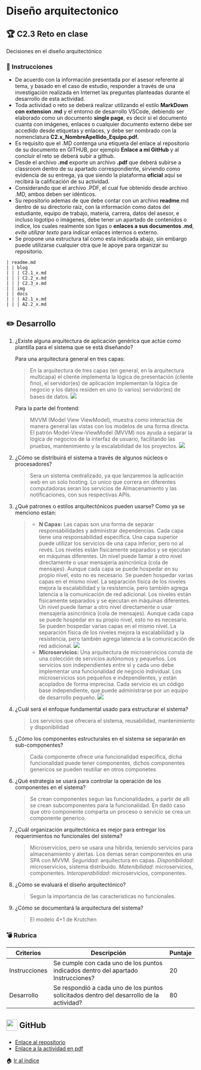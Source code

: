 # Diseño arquitectonico

## :trophy: C2.3 Reto en clase

Decisiones en el diseño arquitectónico

### :blue_book: Instrucciones

- De acuerdo con la información presentada por el asesor referente al tema, y basado en el caso de estudio, responder a través de una investigación realizada en Internet las preguntas planteadas durante el desarrollo de esta actividad.
- Toda actividad o reto se deberá realizar utilizando el estilo **MarkDown con extension .md** y el entorno de desarrollo VSCode, debiendo ser elaborado como un documento **single page**, es decir si el documento cuanta con imágenes, enlaces o cualquier documento externo debe ser accedido desde etiquetas y enlaces, y debe ser nombrado con la nomenclatura **C2.x_NombreApellido_Equipo.pdf.**
- Es requisito que el .MD contenga una etiqueta del enlace al repositorio de su documento en GITHUB, por ejemplo **Enlace a mi GitHub** y al concluir el reto se deberá subir a github.
- Desde el archivo **.md** exporte un archivo **.pdf** que deberá subirse a classroom dentro de su apartado correspondiente, sirviendo como evidencia de su entrega, ya que siendo la plataforma **oficial** aquí se recibirá la calificación de su actividad.
- Considerando que el archivo .PDF, el cual fue obtenido desde archivo .MD, ambos deben ser idénticos.
- Su repositorio ademas de que debe contar con un archivo **readme**.md dentro de su directorio raíz, con la información como datos del estudiante, equipo de trabajo, materia, carrera, datos del asesor, e incluso logotipo o imágenes, debe tener un apartado de contenidos o indice, los cuales realmente son ligas o **enlaces a sus documentos .md**, _evite utilizar texto_ para indicar enlaces internos o externo.
- Se propone una estructura tal como esta indicada abajo, sin embargo puede utilizarse cualquier otra que le apoye para organizar su repositorio.

``` 
| readme.md
| | blog
| | | C2.1_x.md
| | | C2.2_x.md
| | | C2.3_x.md
| | img
| | docs
| | | A2.1_x.md
| | | A2.2_x.md
```


## :pencil2: Desarrollo

1. ¿Existe alguna arquitectura de aplicación genérica que actúe como plantilla para el
sistema que se está diseñando?
    
    Para una arquitectura general en tres capas:

    >En la arquitectura de tres capas (en general, en la arquitectura multicapa) el cliente implementa la lógica de presentación (cliente fino), el servidor(es) de aplicación implementan la lógica de negocio y los datos residen en uno (o varios) servidor(es) de bases de datos.
    ![](../img/trescapas.png)

    Para la parte del frontend:
    >MVVM (Model View ViewModel), muestra como interactúa de manera general las vistas con los modelos de una forma directa. El patrón Model-View-ViewModel (MVVM) nos ayuda a separar la lógica de negocios de la interfaz de usuario, facilitando las pruebas, mantenimiento y la escalabilidad de los proyectos.
    ![](../img/mvvm.png)
    
2. ¿Cómo se distribuirá el sistema a través de algunos núcleos o procesadores?
    
    >Sera un sistema centralizado, ya que lanzaremos la aplicación web en un solo hosting.
    Lo unico que correra en diferentes computadoras seran los servicios de Almacenamiento y las notificaciones, con sus respectivas APIs.

3. ¿Qué patrones o estilos arquitectónicos pueden usarse?
    Como ya se menciono estan:
    >* **N Capas:** Las capas son una forma de separar responsabilidades y administrar dependencias. Cada capa tiene una responsabilidad específica. Una capa superior puede utilizar los servicios de una capa inferior, pero no al revés.
    Los niveles están físicamente separados y se ejecutan en máquinas diferentes. Un nivel puede llamar a otro nivel directamente o usar mensajería asincrónica (cola de mensajes). Aunque cada capa se puede hospedar en su propio nivel, esto no es necesario. Se pueden hospedar varias capas en el mismo nivel. La separación física de los niveles mejora la escalabilidad y la resistencia, pero también agrega latencia a la comunicación de red adicional.
    Los niveles están físicamente separados y se ejecutan en máquinas diferentes. Un nivel puede llamar a otro nivel directamente o usar mensajería asincrónica (cola de mensajes). Aunque cada capa se puede hospedar en su propio nivel, esto no es necesario. Se pueden hospedar varias capas en el mismo nivel. La separación física de los niveles mejora la escalabilidad y la resistencia, pero también agrega latencia a la comunicación de red adicional.
    ![](../img/ncapas.svg)
    >* **Microservicios:** Una arquitectura de microservicios consta de una colección de servicios autónomos y pequeños. Los servicios son independientes entre sí y cada uno debe implementar una funcionalidad de negocio individual.
        Los microservicios son pequeños e independientes, y están acoplados de forma imprecisa.
        Cada servicio es un código base independiente, que puede administrarse por un equipo de desarrollo pequeño.
    ![](../img/microservices.png)


4. ¿Cuál será el enfoque fundamental usado para estructurar el sistema?
    >Los servicios que ofrecera el sistema, reusabilidad, mantenimiento y disponibilidad
5. ¿Cómo los componentes estructurales en el sistema se separarán en sub-componentes?
    >Cada componente ofrece una funcionalidad especifica, dicha funcionalidad puede tener componentes, dichos componentes genericos se pueden reutiliar en otros componetes
6. ¿Qué estrategia se usará para controlar la operación de los componentes en el sistema?
    >Se crean componentes segun las funcionalidades, a partir de alli se crean subcomponentes para la funcionalidad. En dado caso que otro componente comparta un proceso o servicio se crea un componente generico.
7. ¿Cuál organización arquitectónica es mejor para entregar los requerimientos no funcionales del sistema?
    >Microservicios, pero se usara una hibrida, teniendo servicios para almacenamiento y alertas. Los demas seran componentes en una SPA con MVVM.
        *Seguridad*: arquitectura en capas.
        *Disponibilidad*: microservicios, sistema distribuido.
        *Matenibilidad*: microservicios, componentes.
        *Interoperabilidad*: microservicios, componentes.
    
8. ¿Cómo se evaluará el diseño arquitectónico?
    >Segun la importancia de las caracteristicas no funcionales.
9. ¿Cómo se documentará la arquitectura del sistema?
    >El modelo 4+1 de Krutchen


### :bomb: Rubrica

| Criterios     | Descripción                                                                                  | Puntaje |
| ------------- | -------------------------------------------------------------------------------------------- | ------- |
| Instrucciones | Se cumple con cada uno de los puntos indicados dentro del apartado Instrucciones?            | 20 |
| Desarrollo    | Se respondió a cada uno de los puntos solicitados dentro del desarrollo de la actividad?     | 80      |


## <img  style="vertical-align: middle; margin-bottom: 5px;" src="https://www.iconfinder.com/data/icons/octicons/1024/mark-github-512.png" width="30" height="30"/> GitHub

* [Enlace al repositorio](https://github.com/ITT-2153/ANALISIS_SOFTWARE-CUEVAS)
* [Enlace a la actividad en pdf](../pdf/C2.3_JoseLuisCuevas_Softonic.pdf)

:house: [Ir al índice](../README.md)

